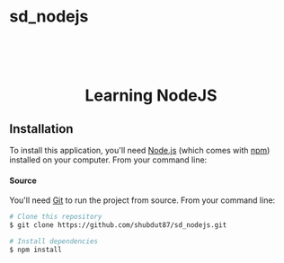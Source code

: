 # sd_nodejs


<h1 align="center">
  <br>
  <a href="https://github.com/shubdut87/sd_nodejs.git"></a>
  <br>
    Learning NodeJS
  <br>
</h1>




## Installation

To install this application, you'll need [Node.js](https://nodejs.org/en/download/) (which comes with [npm](http://npmjs.com)) installed on your computer. From your command line:

#### Source

You'll need [Git](https://git-scm.com) to run the project from source. From your command line:

```bash
# Clone this repository
$ git clone https://github.com/shubdut87/sd_nodejs.git

# Install dependencies
$ npm install
